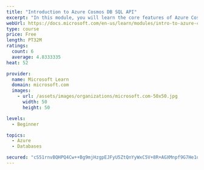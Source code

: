 ```yaml
---
title: "Introduction to Azure Cosmos DB SQL API"
excerpt: "In this module, you will learn the core features of Azure Cosmos DB SQL API and determine if it's a good fit for your projects."
webUrl: https://docs.microsoft.com/en-us/learn/modules/intro-to-azure-cosmos-db-core-api/
type: course
price: Free
length: PT32M
ratings:
  count: 6
  average: 4.8333335
heat: 52

provider:
  name: Microsoft Learn
  domain: microsoft.com
  images:
    - url: /assets/images/organizations/microsoft.com-50x50.jpg
      width: 50
      height: 50

levels:
  - Beginner

topics:
  - Azure
  - Databases

secured: "cS51rnvBQHPQ4Cw++Bg9mjHzgpEJFyU5ZtQnYyWxC5V+8R+AGXMnpf9G7He1ofr4GTLmMr6g3AfyrBCPY86Q3+U+G738k4zPJtm1/asRahUHdcdjR1BxPwSwf0Y8wFC77Df26MmvRCbxZRDrD9LceStV79pM7Gw+ftTLa7OrwP5md0DevKdZR0kq2qxslSdOLCzieu/4wdZhT//vWWgKWC01Y6oHomKVCQ0DVc/c47uYHkUDvM1ymVxBxQsx7jME7QNRiIHob0bRLpdYi5tLAXNkRo1TAVMDSQjGITAxj40nUh3SHU5Xe9hLtBVJw988r6F9ajBrq+NW6QtOpvGB++MWen1t7xYooXMGCKr3DdAKeotx6sr2j+Mjfi+qUDe82EUghuLdOB9mUav1uKxR0bOnICHiSAoPfrXZXHqqz00=;gasmPEQyN5ju0nEu+PEQJg=="
---
```


